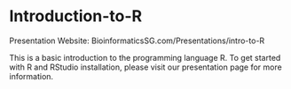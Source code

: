 # Introduction-to-R

Presentation Website: BioinformaticsSG.com/Presentations/intro-to-R

This is a basic introduction to the programming language R. To get started with R and RStudio installation, please visit our presentation page for more information.
